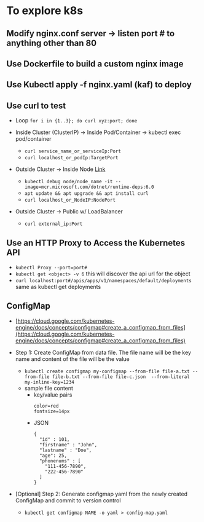 # To explore k8s 

## Modify nginx.conf server -> listen port # to anything other than 80

## Use Dockerfile to build a custom nginx image

## Use Kubectl apply -f nginx.yaml (kaf) to deploy 

## Use curl to test 
  - Loop `for i in {1..3}; do curl xyz:port; done`

  - Inside Cluster (ClusterIP) -> Inside Pod/Container -> kubectl exec pod/container
    - `curl service_name_or_serviceIp:Port`  
    - `curl localhost_or_podIp:TargetPort` 
  
  - Outside Cluster -> Inside Node [Link](https://docs.microsoft.com/en-us/azure/aks/node-access#create-an-interactive-shell-connection-to-a-linux-node)
    - `kubectl debug node/node_name -it --image=mcr.microsoft.com/dotnet/runtime-deps:6.0`
    - `apt update && apt upgrade && apt install curl`
    - `curl localhost_or_NodeIP:NodePort`

  - Outside Cluster -> Public w/ LoadBalancer
    - `curl external_ip:Port`

## Use an HTTP Proxy to Access the Kubernetes API

  - `kubectl Proxy --port=port#` 
  - `kubectl get <object> -v 6` this will discover the api url for the object 
  - `curl localhost:port#/apis/apps/v1/namespaces/default/deployments` same as kubectl get deployments


## ConfigMap 

  - [https://cloud.google.com/kubernetes-engine/docs/concepts/configmap#create_a_configmap_from_files](https://cloud.google.com/kubernetes-engine/docs/concepts/configmap#create_a_configmap_from_files)
  - Step 1: Create ConfigMap from data file. The file name will be the key name and content of the file will be the value
    - `kubectl create configmap my-configmap --from-file file-a.txt --from-file file-b.txt --from-file file-c.json  --from-literal my-inline-key=1234`
    - sample file content  
      - key/value pairs
        ```
        color=red
        fontsize=14px
        ```
      - JSON
        ```
        {
          "id" : 101,
          "firstname" : "John",
          "lastname" : "Doe",
          "age": 25,
          "phonenums" : [
            "111-456-7890",
            "222-456-7890"
          ]
        }  
        ```

  - [Optional] Step 2: Generate configmap yaml from the newly created ConfigMap and commit to version control
    - `kubectl get configmap NAME -o yaml > config-map.yaml`


